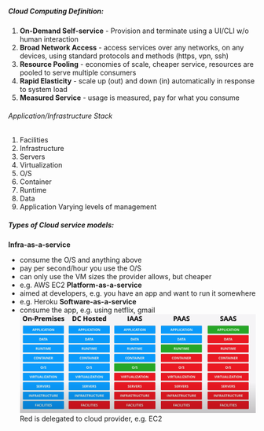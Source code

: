 ##### Cloud Computing Definition:
1. **On-Demand Self-service** - Provision and terminate using a UI/CLI w/o human interaction
2. **Broad Network Access** - access services over any networks, on any devices, using standard protocols and methods (https, vpn, ssh)
3. **Resource Pooling** - economies of scale, cheaper service, resources are pooled to serve multiple consumers
4. **Rapid Elasticity** - scale up (out) and down (in) automatically in response to system load
5. **Measured Service** - usage is measured, pay for what you consume
###### Application/Infrastructure Stack
1. Facilities
2. Infrastructure
3. Servers
4. Virtualization
5. O/S
6. Container
7. Runtime
8. Data
9. Application
Varying levels of management
##### Types of Cloud service models: 
**Infra-as-a-service**
- consume the O/S and anything above
- pay per second/hour you use the O/S
- can only use the VM sizes the provider allows, but cheaper
- e.g. AWS EC2
**Platform-as-a-service**
- aimed at developers, e.g. you have an app and want to run it somewhere
- e.g. Heroku
**Software-as-a-service**
- consume the app, e.g. using netflix, gmail
![](../../../../images/Pasted%20image%2020220806160219.png)
Red is delegated to cloud provider, e.g. EC2
